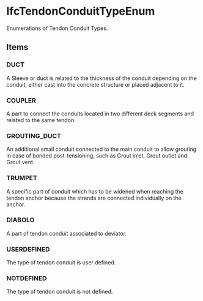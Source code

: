 # IfcTendonConduitTypeEnum

Enumerations of Tendon Conduit Types.

## Items

### DUCT
A Sleeve or duct is related to the thickness of the conduit depending on the conduit, either cast into the concrete structure or placed adjacent to it.

### COUPLER
A part to connect the conduits located in two different deck segments and related to the same tendon.

### GROUTING_DUCT
An additional small conduit connected to the main conduit to allow grouting in case of bonded post-tensioning, such as  Grout inlet, Grout outlet and Grout vent.

### TRUMPET
A specific part of conduit which has to be widened when reaching the tendon anchor because the strands are connected individually on the anchor.

### DIABOLO
A part of tendon conduit associated to deviator.

### USERDEFINED
The type of tendon conduit is user defined.

### NOTDEFINED
The type of tendon conduit is not defined.
